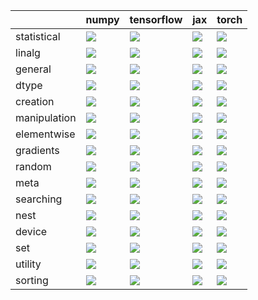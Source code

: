 |              | numpy                                                                                                                                              | tensorflow                                                                                                                                         | jax                                                                                                                                                | torch                                                                                                                                              |
|:-------------|:---------------------------------------------------------------------------------------------------------------------------------------------------|:---------------------------------------------------------------------------------------------------------------------------------------------------|:---------------------------------------------------------------------------------------------------------------------------------------------------|:---------------------------------------------------------------------------------------------------------------------------------------------------|
| statistical  | <a href="Functional API/Core/statistical.md" rel="noopener noreferrer" target="_blank"><img src=https://img.shields.io/badge/-success-success></a> | <a href="Functional API/Core/statistical.md" rel="noopener noreferrer" target="_blank"><img src=https://img.shields.io/badge/-success-success></a> | <a href="Functional API/Core/statistical.md" rel="noopener noreferrer" target="_blank"><img src=https://img.shields.io/badge/-success-success></a> | <a href="Functional API/Core/statistical.md" rel="noopener noreferrer" target="_blank"><img src=https://img.shields.io/badge/-success-success></a> |
| linalg       | <a href="Functional API/Core/linalg.md" rel="noopener noreferrer" target="_blank"><img src=https://img.shields.io/badge/-failure-red></a>          | <a href="Functional API/Core/linalg.md" rel="noopener noreferrer" target="_blank"><img src=https://img.shields.io/badge/-failure-red></a>          | <a href="Functional API/Core/linalg.md" rel="noopener noreferrer" target="_blank"><img src=https://img.shields.io/badge/-failure-red></a>          | <a href="Functional API/Core/linalg.md" rel="noopener noreferrer" target="_blank"><img src=https://img.shields.io/badge/-failure-red></a>          |
| general      | <a href="Functional API/Core/general.md" rel="noopener noreferrer" target="_blank"><img src=https://img.shields.io/badge/-failure-red></a>         | <a href="Functional API/Core/general.md" rel="noopener noreferrer" target="_blank"><img src=https://img.shields.io/badge/-failure-red></a>         | <a href="Functional API/Core/general.md" rel="noopener noreferrer" target="_blank"><img src=https://img.shields.io/badge/-failure-red></a>         | <a href="Functional API/Core/general.md" rel="noopener noreferrer" target="_blank"><img src=https://img.shields.io/badge/-failure-red></a>         |
| dtype        | <a href="Functional API/Core/dtype.md" rel="noopener noreferrer" target="_blank"><img src=https://img.shields.io/badge/-failure-red></a>           | <a href="Functional API/Core/dtype.md" rel="noopener noreferrer" target="_blank"><img src=https://img.shields.io/badge/-failure-red></a>           | <a href="Functional API/Core/dtype.md" rel="noopener noreferrer" target="_blank"><img src=https://img.shields.io/badge/-failure-red></a>           | <a href="Functional API/Core/dtype.md" rel="noopener noreferrer" target="_blank"><img src=https://img.shields.io/badge/-failure-red></a>           |
| creation     | <a href="Functional API/Core/creation.md" rel="noopener noreferrer" target="_blank"><img src=https://img.shields.io/badge/-failure-red></a>        | <a href="Functional API/Core/creation.md" rel="noopener noreferrer" target="_blank"><img src=https://img.shields.io/badge/-failure-red></a>        | <a href="Functional API/Core/creation.md" rel="noopener noreferrer" target="_blank"><img src=https://img.shields.io/badge/-failure-red></a>        | <a href="Functional API/Core/creation.md" rel="noopener noreferrer" target="_blank"><img src=https://img.shields.io/badge/-failure-red></a>        |
| manipulation | <a href="Functional API/Core/manipulation.md" rel="noopener noreferrer" target="_blank"><img src=https://img.shields.io/badge/-failure-red></a>    | <a href="Functional API/Core/manipulation.md" rel="noopener noreferrer" target="_blank"><img src=https://img.shields.io/badge/-failure-red></a>    | <a href="Functional API/Core/manipulation.md" rel="noopener noreferrer" target="_blank"><img src=https://img.shields.io/badge/-failure-red></a>    | <a href="Functional API/Core/manipulation.md" rel="noopener noreferrer" target="_blank"><img src=https://img.shields.io/badge/-failure-red></a>    |
| elementwise  | <a href="Functional API/Core/elementwise.md" rel="noopener noreferrer" target="_blank"><img src=https://img.shields.io/badge/-failure-red></a>     | <a href="Functional API/Core/elementwise.md" rel="noopener noreferrer" target="_blank"><img src=https://img.shields.io/badge/-failure-red></a>     | <a href="Functional API/Core/elementwise.md" rel="noopener noreferrer" target="_blank"><img src=https://img.shields.io/badge/-failure-red></a>     | <a href="Functional API/Core/elementwise.md" rel="noopener noreferrer" target="_blank"><img src=https://img.shields.io/badge/-failure-red></a>     |
| gradients    | <a href="Functional API/Core/gradients.md" rel="noopener noreferrer" target="_blank"><img src=https://img.shields.io/badge/-failure-red></a>       | <a href="Functional API/Core/gradients.md" rel="noopener noreferrer" target="_blank"><img src=https://img.shields.io/badge/-failure-red></a>       | <a href="Functional API/Core/gradients.md" rel="noopener noreferrer" target="_blank"><img src=https://img.shields.io/badge/-failure-red></a>       | <a href="Functional API/Core/gradients.md" rel="noopener noreferrer" target="_blank"><img src=https://img.shields.io/badge/-failure-red></a>       |
| random       | <a href="Functional API/Core/random.md" rel="noopener noreferrer" target="_blank"><img src=https://img.shields.io/badge/-failure-red></a>          | <a href="Functional API/Core/random.md" rel="noopener noreferrer" target="_blank"><img src=https://img.shields.io/badge/-failure-red></a>          | <a href="Functional API/Core/random.md" rel="noopener noreferrer" target="_blank"><img src=https://img.shields.io/badge/-failure-red></a>          | <a href="Functional API/Core/random.md" rel="noopener noreferrer" target="_blank"><img src=https://img.shields.io/badge/-failure-red></a>          |
| meta         | <a href="Functional API/Core/meta.md" rel="noopener noreferrer" target="_blank"><img src=https://img.shields.io/badge/-success-success></a>        | <a href="Functional API/Core/meta.md" rel="noopener noreferrer" target="_blank"><img src=https://img.shields.io/badge/-success-success></a>        | <a href="Functional API/Core/meta.md" rel="noopener noreferrer" target="_blank"><img src=https://img.shields.io/badge/-failure-red></a>            | <a href="Functional API/Core/meta.md" rel="noopener noreferrer" target="_blank"><img src=https://img.shields.io/badge/-success-success></a>        |
| searching    | <a href="Functional API/Core/searching.md" rel="noopener noreferrer" target="_blank"><img src=https://img.shields.io/badge/-failure-red></a>       | <a href="Functional API/Core/searching.md" rel="noopener noreferrer" target="_blank"><img src=https://img.shields.io/badge/-failure-red></a>       | <a href="Functional API/Core/searching.md" rel="noopener noreferrer" target="_blank"><img src=https://img.shields.io/badge/-failure-red></a>       | <a href="Functional API/Core/searching.md" rel="noopener noreferrer" target="_blank"><img src=https://img.shields.io/badge/-failure-red></a>       |
| nest         | <a href="Functional API/Core/nest.md" rel="noopener noreferrer" target="_blank"><img src=https://img.shields.io/badge/-success-success></a>        | <a href="Functional API/Core/nest.md" rel="noopener noreferrer" target="_blank"><img src=https://img.shields.io/badge/-success-success></a>        | <a href="Functional API/Core/nest.md" rel="noopener noreferrer" target="_blank"><img src=https://img.shields.io/badge/-success-success></a>        | <a href="Functional API/Core/nest.md" rel="noopener noreferrer" target="_blank"><img src=https://img.shields.io/badge/-success-success></a>        |
| device       | <a href="Functional API/Core/device.md" rel="noopener noreferrer" target="_blank"><img src=https://img.shields.io/badge/-success-success></a>      | <a href="Functional API/Core/device.md" rel="noopener noreferrer" target="_blank"><img src=https://img.shields.io/badge/-failure-red></a>          | <a href="Functional API/Core/device.md" rel="noopener noreferrer" target="_blank"><img src=https://img.shields.io/badge/-failure-red></a>          | <a href="Functional API/Core/device.md" rel="noopener noreferrer" target="_blank"><img src=https://img.shields.io/badge/-failure-red></a>          |
| set          | <a href="Functional API/Core/set.md" rel="noopener noreferrer" target="_blank"><img src=https://img.shields.io/badge/-failure-red></a>             | <a href="Functional API/Core/set.md" rel="noopener noreferrer" target="_blank"><img src=https://img.shields.io/badge/-success-success></a>         | <a href="Functional API/Core/set.md" rel="noopener noreferrer" target="_blank"><img src=https://img.shields.io/badge/-failure-red></a>             | <a href="Functional API/Core/set.md" rel="noopener noreferrer" target="_blank"><img src=https://img.shields.io/badge/-success-success></a>         |
| utility      | <a href="Functional API/Core/utility.md" rel="noopener noreferrer" target="_blank"><img src=https://img.shields.io/badge/-success-success></a>     | <a href="Functional API/Core/utility.md" rel="noopener noreferrer" target="_blank"><img src=https://img.shields.io/badge/-success-success></a>     | <a href="Functional API/Core/utility.md" rel="noopener noreferrer" target="_blank"><img src=https://img.shields.io/badge/-success-success></a>     | <a href="Functional API/Core/utility.md" rel="noopener noreferrer" target="_blank"><img src=https://img.shields.io/badge/-success-success></a>     |
| sorting      | <a href="Functional API/Core/sorting.md" rel="noopener noreferrer" target="_blank"><img src=https://img.shields.io/badge/-success-success></a>     | <a href="Functional API/Core/sorting.md" rel="noopener noreferrer" target="_blank"><img src=https://img.shields.io/badge/-success-success></a>     | <a href="Functional API/Core/sorting.md" rel="noopener noreferrer" target="_blank"><img src=https://img.shields.io/badge/-success-success></a>     | <a href="Functional API/Core/sorting.md" rel="noopener noreferrer" target="_blank"><img src=https://img.shields.io/badge/-success-success></a>     |